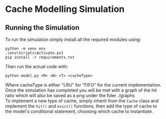 # Cache Modelling Simulation
## Running the Simulation
To run the simulation simply install all the required modules using:
```
python -m venv env
.\env\Scripts\Activate.ps1
pip install -r requirements.txt
```
Then run the actual code with:
```
python model.py <M> <N> <T> <cacheType>
```
Where cacheType is either "LRU" for "FIFO" for the current implementation. </br>
Once the simulation has completed you will be met with a graph of the hit ratio which will also be saved as a png under the foler ./graphs </br>
To implement a new type of cache, simply inherit from the `Cache` class and implement the `hit()` and `evict()` functions, then add the type of cache to the model's conditional statement, choosing which cache to instantiate.